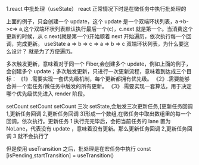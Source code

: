 1.react 中批处理（useState）
react 正常情况下时是在微任务中执行批处理的

<!--
setCount((count) => {
    return count + 1; a
});
setCount((count) => {
    return count + 1; b
});
setCount((count) => {
    return count + 1; c
});
-->

上面的例子，只会创建一个 update，这个 update 是一个双端环状列表，a->b->c=> a,这个双端环状列表默认执行最后一个(c)，c.next 就是第一个。当消费这个更新的时候，从 c.next(就是第一个)开始顺着 next 开始遍历，依次执行每一个回调，完成更新。
useState a => b => c => a => b => c 双端环状列表，为什么要这么设计？ 就是为了方便遍历。

多次触发更新，意味着对于同一个 Fiber,会创建多个 update，例如上面的例子，会创建多个 update；多次触发更新，只进行一次更新流程，意味着到达成三个目标：
《1》.需要实现一套优先级机制，每个更新都拥有优先级。
《2》.需要能够合并一个宏任务/微任务中触发的所有更新。
《3》.需要实现一套算法，用于决定哪个优先级优先进入 render 阶段。

setCount setCount setCount 三次 setState,会触发三次更新任务,[更新任务回调 1,更新任务回调 2,更新任务回调 3]形成一个数组,在微任务中取出数组里的每一个回调，依次执行。更新任务 1 执行完完毕后，会把当前任务的 lane 置为 NoLane，代表没有 update ，意味着没有更新。那么更新任务回调 2,更新任务回调 3 就不会执行了

但是使用 useTransition 之后，批处理是在宏任务中执行
const [isPending,startTransition] = useTransition()

<!--
startTransition(() => {
    setCount((count) => {
        return count + 1; a
    });
    setCount((count) => {
        return count + 1; b
    });
    setCount((count) => {
        return count + 1; c
    });
})
-->
